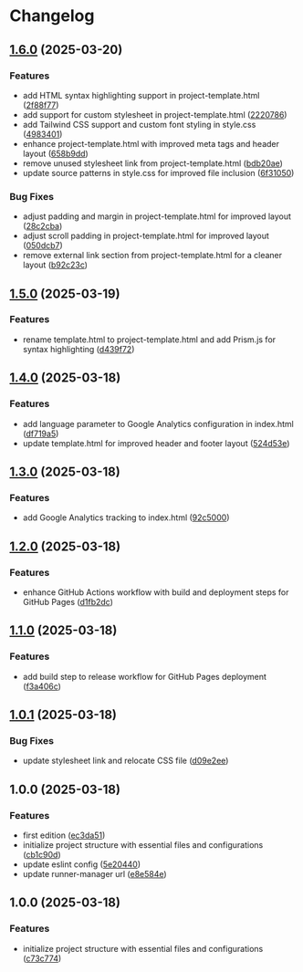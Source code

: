 # Changelog

## [1.6.0](https://github.com/rvanbaalen/rvanbaalen.github.io/compare/rvanbaalen.github.io-v1.5.0...rvanbaalen.github.io-v1.6.0) (2025-03-20)


### Features

* add HTML syntax highlighting support in project-template.html ([2f88f77](https://github.com/rvanbaalen/rvanbaalen.github.io/commit/2f88f77c832f752ccc68a1fa9d8ecf075573821f))
* add support for custom stylesheet in project-template.html ([2220786](https://github.com/rvanbaalen/rvanbaalen.github.io/commit/222078658fd9aa7502b9e5cf01718135be2192c8))
* add Tailwind CSS support and custom font styling in style.css ([4983401](https://github.com/rvanbaalen/rvanbaalen.github.io/commit/498340117f6a3ec9fc4e9d78b79099306ae8aa69))
* enhance project-template.html with improved meta tags and header layout ([658b9dd](https://github.com/rvanbaalen/rvanbaalen.github.io/commit/658b9ddf8b53c31ad7863db6936d14f25ad122d1))
* remove unused stylesheet link from project-template.html ([bdb20ae](https://github.com/rvanbaalen/rvanbaalen.github.io/commit/bdb20ae2ae34e8f299b1cd0d4b469648951385cc))
* update source patterns in style.css for improved file inclusion ([6f31050](https://github.com/rvanbaalen/rvanbaalen.github.io/commit/6f31050d13f58f3bdf7d991480b8c7efd5651bea))


### Bug Fixes

* adjust padding and margin in project-template.html for improved layout ([28c2cba](https://github.com/rvanbaalen/rvanbaalen.github.io/commit/28c2cba88883ce999fcdd3f5d00ac42529c8c9b0))
* adjust scroll padding in project-template.html for improved layout ([050dcb7](https://github.com/rvanbaalen/rvanbaalen.github.io/commit/050dcb71149f01f6967d1dc871141f8df3879e8a))
* remove external link section from project-template.html for a cleaner layout ([b92c23c](https://github.com/rvanbaalen/rvanbaalen.github.io/commit/b92c23c17b4e839e5168c6a2cab0c02cad559baa))

## [1.5.0](https://github.com/rvanbaalen/rvanbaalen.github.io/compare/rvanbaalen.github.io-v1.4.0...rvanbaalen.github.io-v1.5.0) (2025-03-19)


### Features

* rename template.html to project-template.html and add Prism.js for syntax highlighting ([d439f72](https://github.com/rvanbaalen/rvanbaalen.github.io/commit/d439f72d7078605a106cc977c2d8f0d0f054d37e))

## [1.4.0](https://github.com/rvanbaalen/rvanbaalen.github.io/compare/rvanbaalen.github.io-v1.3.0...rvanbaalen.github.io-v1.4.0) (2025-03-18)


### Features

* add language parameter to Google Analytics configuration in index.html ([df719a5](https://github.com/rvanbaalen/rvanbaalen.github.io/commit/df719a5f81ecc11c95008b445bbe0eb82f7504a3))
* update template.html for improved header and footer layout ([524d53e](https://github.com/rvanbaalen/rvanbaalen.github.io/commit/524d53e813bcd1bbc3319512f99802f70b2056a5))

## [1.3.0](https://github.com/rvanbaalen/rvanbaalen.github.io/compare/rvanbaalen.github.io-v1.2.0...rvanbaalen.github.io-v1.3.0) (2025-03-18)


### Features

* add Google Analytics tracking to index.html ([92c5000](https://github.com/rvanbaalen/rvanbaalen.github.io/commit/92c500010b1c1f40009bac940705abf24dca3bc2))

## [1.2.0](https://github.com/rvanbaalen/rvanbaalen.github.io/compare/rvanbaalen.github.io-v1.1.0...rvanbaalen.github.io-v1.2.0) (2025-03-18)


### Features

* enhance GitHub Actions workflow with build and deployment steps for GitHub Pages ([d1fb2dc](https://github.com/rvanbaalen/rvanbaalen.github.io/commit/d1fb2dc4e0b5bf03da9c1fa0e61d60a3910711f9))

## [1.1.0](https://github.com/rvanbaalen/rvanbaalen.github.io/compare/rvanbaalen.github.io-v1.0.1...rvanbaalen.github.io-v1.1.0) (2025-03-18)


### Features

* add build step to release workflow for GitHub Pages deployment ([f3a406c](https://github.com/rvanbaalen/rvanbaalen.github.io/commit/f3a406cdafc5ad282abe6f9d972de734337a5480))

## [1.0.1](https://github.com/rvanbaalen/rvanbaalen.github.io/compare/rvanbaalen.github.io-v1.0.0...rvanbaalen.github.io-v1.0.1) (2025-03-18)


### Bug Fixes

* update stylesheet link and relocate CSS file ([d09e2ee](https://github.com/rvanbaalen/rvanbaalen.github.io/commit/d09e2ee23e887d4d1b947ac89cadc1bcc54e0ab3))

## 1.0.0 (2025-03-18)


### Features

* first edition ([ec3da51](https://github.com/rvanbaalen/rvanbaalen.github.io/commit/ec3da516dee09c661e87d65972e5509abab0d6ad))
* initialize project structure with essential files and configurations ([cb1c90d](https://github.com/rvanbaalen/rvanbaalen.github.io/commit/cb1c90d7c3fd6579fdfb771162cd3f15a48c9800))
* update eslint config ([5e20440](https://github.com/rvanbaalen/rvanbaalen.github.io/commit/5e20440ddbd86217a2ca76ea8a47354c41cc9a0b))
* update runner-manager url ([e8e584e](https://github.com/rvanbaalen/rvanbaalen.github.io/commit/e8e584ec851c659db74bc513f96611c102763033))

## 1.0.0 (2025-03-18)


### Features

* initialize project structure with essential files and configurations ([c73c774](https://github.com/rvanbaalen/template-static-html/commit/c73c774292aff482845f9c3f65415f88335a9987))
